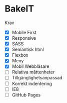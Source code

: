 # BakeIT


Krav
- [x] Mobile First
- [x] Responsive
- [x] SASS
- [x] Semantisk html
- [x] Flexbox
- [x] Meny
- [x] Mobil Webbläsare
- [ ] Relativa måttenheter
- [ ] Tillgänglighetsanpassad
- [ ] Korrekt indentering
- [ ] IE8
- [ ] GitHub Pages
